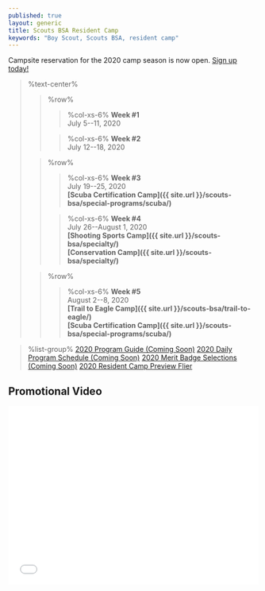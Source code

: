 ```yaml
---
published: true
layout: generic
title: Scouts BSA Resident Camp
keywords: "Boy Scout, Scouts BSA, resident camp"
---
```


<div class="alert alert-info">
Campsite reservation for the 2020 camp season is now open.
<a href="{{ site.url }}/2020/">
Sign up today!</a>
</div>

> %text-center%
>> %row%
>>> %col-xs-6%
>>> **Week #1**<br/>
>>> July 5--11, 2020
>>
>>> %col-xs-6%
>>> **Week #2**<br/>
>>> July 12--18, 2020
>
>> %row%
>>> %col-xs-6%
>>> **Week #3**<br/>
>>> July 19--25, 2020<br/>
>>> **[Scuba Certification Camp]({{ site.url }}/scouts-bsa/special-programs/scuba/)**
>>
>>> %col-xs-6%
>>> **Week #4**<br/>
>>> July 26--August 1, 2020<br/>
>>> **[Shooting Sports Camp]({{ site.url }}/scouts-bsa/specialty/)**<br/>
>>> **[Conservation Camp]({{ site.url }}/scouts-bsa/specialty/)**<br/>
>
>> %row%
>>> %col-xs-6%
>>> **Week #5**<br/>
>>> August 2--8, 2020<br/>
>>> **[Trail to Eagle Camp]({{ site.url }}/scouts-bsa/trail-to-eagle/)**<br/>
>>> **[Scuba Certification Camp]({{ site.url }}/scouts-bsa/special-programs/scuba/)**


> %list-group%
> <a href="{{ site.url }}/pdf/2019/2019-program-guide.pdf" class="list-group-item">2020 Program Guide (Coming Soon)</a>
> <a href="{{ site.url }}/pdf/2019/2019-schedule.pdf" class="list-group-item">2020 Daily Program Schedule (Coming Soon)</a>
> <a href="{{ site.url }}/pdf/2019/2019-merit-badges.pdf" class="list-group-item">2020 Merit Badge Selections (Coming Soon)</a>
> <a href="{{ site.url }}/pdf/2020/2020-scouts-bsa-flier.pdf" class="list-group-item">2020 Resident Camp Preview Flier</a>

## Promotional Video

<iframe style="max-width: 640px; width: 100%; height: 360px; border: none;" src="//www.youtube-nocookie.com/embed/mBW3OGLBcIc?rel=0" allowfullscreen></iframe>
